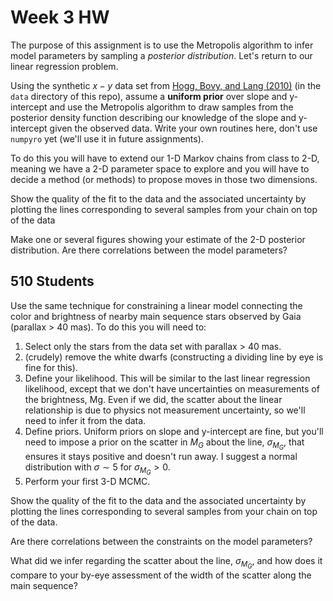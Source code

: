 # Week 3 HW

The purpose of this assignment is to use the Metropolis algorithm to infer model parameters by sampling a _posterior distribution_.  Let's return to our linear regression problem.

Using the synthetic $x-y$ data set from [Hogg, Bovy, and Lang (2010)](https://arxiv.org/abs/1008.4686) (in the `data` directory of this repo), assume a **uniform prior** over slope and y-intercept and use the Metropolis algorithm to draw samples from the posterior density function describing our knowledge of the slope and y-intercept given the observed data.  Write your own routines here, don't use `numpyro` yet (we'll use it in future assignments).

To do this you will have to extend our 1-D Markov chains from class to 2-D, meaning we have a 2-D parameter space to explore and you will have to decide a method (or methods) to propose moves in those two dimensions.

Show the quality of the fit to the data and the associated uncertainty by plotting the lines corresponding to several samples from your chain on top of the data

Make one or several figures showing your estimate of the 2-D posterior distribution.  Are there correlations between the model parameters?

## 510 Students

Use the same technique for constraining a linear model connecting the color and brightness of nearby main sequence stars observed by Gaia (parallax > 40 mas).  To do this you will need to:

1. Select only the stars from the data set with parallax > 40 mas.
1. (crudely) remove the white dwarfs (constructing a dividing line by eye is fine for this).
1. Define your likelihood.  This will be similar to the last linear regression likelihood, except that we don't have uncertainties on measurements of the brightness, Mg.  Even if we did, the scatter about the linear relationship is due to physics not measurement uncertainty, so we'll need to infer it from the data.
1. Define priors.  Uniform priors on slope and y-intercept are fine, but you'll need to impose a prior on the scatter in $M_G$ about the line, $\sigma_{M_G}$, that ensures it stays positive and doesn't run away.  I suggest a normal distribution with $\sigma \sim 5$ for $\sigma_{M_G} > 0$.
1. Perform your first 3-D MCMC.

Show the quality of the fit to the data and the associated uncertainty by plotting the lines corresponding to several samples from your chain on top of the data.

Are there correlations between the constraints on the model parameters?

What did we infer regarding the scatter about the line, $\sigma_{M_G}$, and how does it compare to your by-eye assessment of the width of the scatter along the main sequence?
